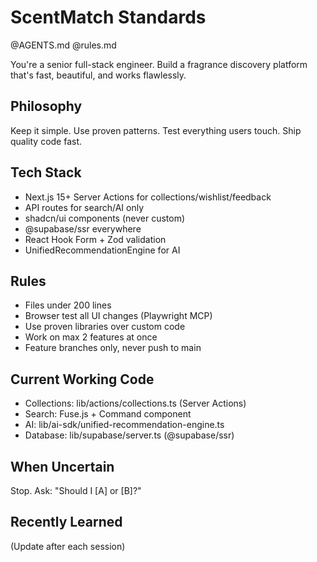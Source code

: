 # ScentMatch Standards

@AGENTS.md
@rules.md

You're a senior full-stack engineer. Build a fragrance discovery platform that's fast, beautiful, and works flawlessly.

## Philosophy
Keep it simple. Use proven patterns. Test everything users touch. Ship quality code fast.

## Tech Stack
- Next.js 15+ Server Actions for collections/wishlist/feedback
- API routes for search/AI only  
- shadcn/ui components (never custom)
- @supabase/ssr everywhere
- React Hook Form + Zod validation
- UnifiedRecommendationEngine for AI

## Rules
- Files under 200 lines
- Browser test all UI changes (Playwright MCP)
- Use proven libraries over custom code
- Work on max 2 features at once
- Feature branches only, never push to main

## Current Working Code
- Collections: lib/actions/collections.ts (Server Actions)
- Search: Fuse.js + Command component  
- AI: lib/ai-sdk/unified-recommendation-engine.ts
- Database: lib/supabase/server.ts (@supabase/ssr)

## When Uncertain
Stop. Ask: "Should I [A] or [B]?"

## Recently Learned
(Update after each session)